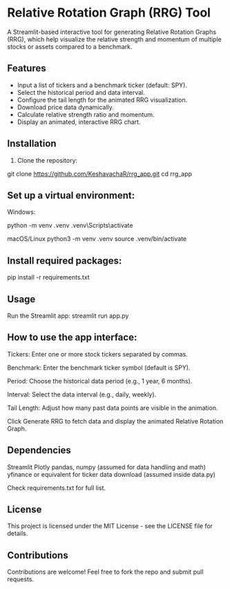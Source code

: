 # Relative Rotation Graph (RRG) Tool

A Streamlit-based interactive tool for generating Relative Rotation Graphs (RRG), which help visualize the relative strength and momentum of multiple stocks or assets compared to a benchmark.

## Features

- Input a list of tickers and a benchmark ticker (default: SPY).
- Select the historical period and data interval.
- Configure the tail length for the animated RRG visualization.
- Download price data dynamically.
- Calculate relative strength ratio and momentum.
- Display an animated, interactive RRG chart.

## Installation
1. Clone the repository:

git clone https://github.com/KeshavachaR/rrg_app.git
cd rrg_app

## Set up a virtual environment:

Windows:

python -m venv .venv
.venv\Scripts\activate

macOS/Linux
python3 -m venv .venv
source .venv/bin/activate

## Install required packages:
pip install -r requirements.txt

## Usage

Run the Streamlit app:
streamlit run app.py

## How to use the app interface:
Tickers: Enter one or more stock tickers separated by commas.

Benchmark: Enter the benchmark ticker symbol (default is SPY).

Period: Choose the historical data period (e.g., 1 year, 6 months).

Interval: Select the data interval (e.g., daily, weekly).

Tail Length: Adjust how many past data points are visible in the animation.

Click Generate RRG to fetch data and display the animated Relative Rotation Graph.

## Dependencies

Streamlit
Plotly
pandas, numpy (assumed for data handling and math)
yfinance or equivalent for ticker data download (assumed inside data.py)

Check requirements.txt for full list.

## License
This project is licensed under the MIT License - see the LICENSE file for details.

## Contributions
Contributions are welcome! Feel free to fork the repo and submit pull requests.


